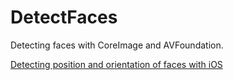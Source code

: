 # DetectFaces

Detecting faces with CoreImage and AVFoundation.

[Detecting position and orientation of faces with iOS](https://stijnoomes.wordpress.com/2016/02/16/detecting-position-and-orientation-of-faces-with-ios-part-1/)
